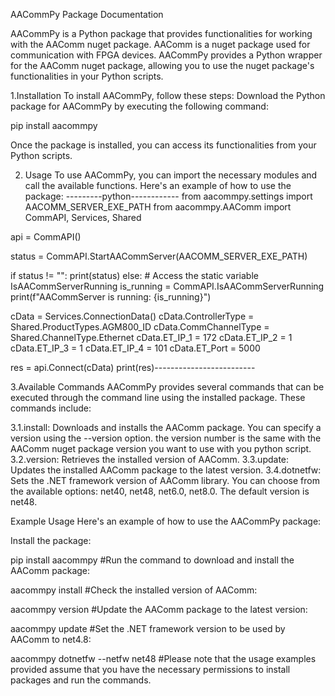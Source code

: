 AACommPy Package Documentation

AACommPy is a Python package that provides functionalities for working with the AAComm nuget package. AAComm is a nuget package used for communication with FPGA devices. AACommPy provides a Python wrapper for the AAComm nuget package, allowing you to use the nuget package's functionalities in your Python scripts.

1.Installation
To install AACommPy, follow these steps:
Download the Python package for AACommPy by executing the following command:

pip install aacommpy

Once the package is installed, you can access its functionalities from your Python scripts.

2. Usage
To use AACommPy, you can import the necessary modules and call the available functions. Here's an example of how to use the package:
---------python------------
from aacommpy.settings import AACOMM_SERVER_EXE_PATH
from aacommpy.AAComm import CommAPI, Services, Shared

api = CommAPI()

status = CommAPI.StartAACommServer(AACOMM_SERVER_EXE_PATH)

if status != "":
    print(status)
else:
    # Access the static variable IsAACommServerRunning
    is_running = CommAPI.IsAACommServerRunning
    print(f"AACommServer is running: {is_running}")

cData = Services.ConnectionData()
cData.ControllerType = Shared.ProductTypes.AGM800_ID
cData.CommChannelType = Shared.ChannelType.Ethernet
cData.ET_IP_1 = 172
cData.ET_IP_2 = 1
cData.ET_IP_3 = 1
cData.ET_IP_4 = 101
cData.ET_Port = 5000

res = api.Connect(cData)
print(res)-------------------------

3.Available Commands
AACommPy provides several commands that can be executed through the command line using the installed package. These commands include:

3.1.install: Downloads and installs the AAComm package. You can specify a version using the --version option.
    the version number is the same with the AAComm nuget package version you want to use with you python script.
3.2.version: Retrieves the installed version of AAComm.
3.3.update: Updates the installed AAComm package to the latest version.
3.4.dotnetfw: Sets the .NET framework version of AAComm library. You can choose from the available options: net40, net48, net6.0, net8.0. The default version is net48.

Example Usage
Here's an example of how to use the AACommPy package:

Install the package:

pip install aacommpy
#Run the command to download and install the AAComm package:

aacommpy install
#Check the installed version of AAComm:


aacommpy version
#Update the AAComm package to the latest version:

aacommpy update
#Set the .NET framework version to be used by AAComm to net4.8:

aacommpy dotnetfw --netfw net48
#Please note that the usage examples provided assume that you have the necessary permissions to install packages and run the commands.